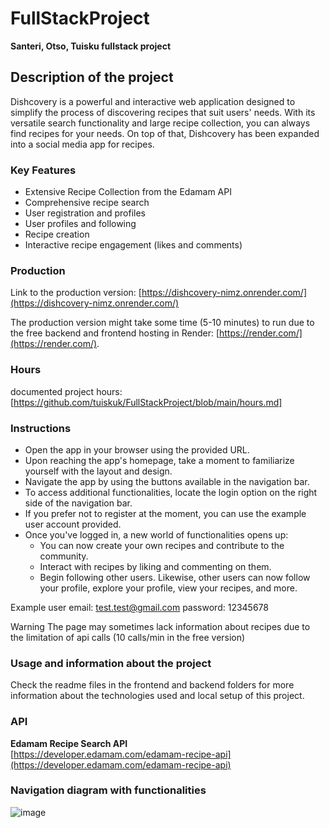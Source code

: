 # FullStackProject


**Santeri, Otso, Tuisku fullstack project**

## Description of the project

Dishcovery is a powerful and interactive web application designed to simplify the process of discovering recipes that suit users' needs.
With its versatile search functionality and large recipe collection, you can always find recipes for your needs. On top of that, Dishcovery has been expanded into a social media app for recipes.

### Key Features
- Extensive Recipe Collection from the Edamam API
- Comprehensive recipe search
- User registration and profiles
- User profiles and following
- Recipe creation
- Interactive recipe engagement (likes and comments)

### Production
Link to the production version: [https://dishcovery-nimz.onrender.com/](https://dishcovery-nimz.onrender.com/)

The production version might take some time (5-10 minutes) to run due to the free backend and frontend hosting in Render: [https://render.com/](https://render.com/).

### Hours
documented project hours: [https://github.com/tuiskuk/FullStackProject/blob/main/hours.md]


### Instructions
- Open the app in your browser using the provided URL.
- Upon reaching the app's homepage, take a moment to familiarize yourself with the layout and design.
- Navigate the app by using the buttons available in the navigation bar.
- To access additional functionalities, locate the login option on the right side of the navigation bar.
- If you prefer not to register at the moment, you can use the example user account provided.
- Once you've logged in, a new world of functionalities opens up:
   - You can now create your own recipes and contribute to the community.
   - Interact with recipes by liking and commenting on them.
   - Begin following other users. Likewise, other users can now follow your profile, explore your profile, view your recipes, and more.


Example user
email: test.test@gmail.com
password: 12345678


Warning
The page may sometimes lack information about recipes due to the limitation of api calls (10 calls/min in the free version)

### Usage and information about the project
Check the readme files in the frontend and backend folders for more information about the technologies used and local setup of this project.

### API
**Edamam Recipe Search API**\
[https://developer.edamam.com/edamam-recipe-api](https://developer.edamam.com/edamam-recipe-api)

### Navigation diagram with functionalities
![image](https://github.com/tuiskuk/FullStackProject/assets/124632924/f5d54fc1-d87b-4990-8c39-de06283b69b9)